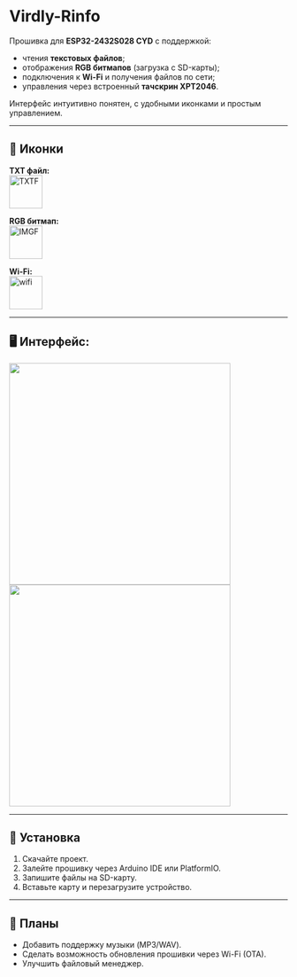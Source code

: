# Virdly-Rinfo

Прошивка для **ESP32-2432S028 CYD** с поддержкой:
- чтения **текстовых файлов**;
- отображения **RGB битмапов** (загрузка с SD-карты);
- подключения к **Wi-Fi** и получения файлов по сети;
- управления через встроенный **тачскрин XPT2046**.

Интерфейс интуитивно понятен, с удобными иконками и простым управлением.

---

## 📂 Иконки

**TXT файл:**  
<img width="60" alt="TXTF" src="https://github.com/user-attachments/assets/4583934c-25f0-41ee-9ac0-e7da55d5fb27" />

**RGB битмап:**  
<img width="60" alt="IMGF" src="https://github.com/user-attachments/assets/645683f9-f3ac-4662-9f40-2ccc5b18c9d2" />

**Wi-Fi:**  
<img width="60" alt="wifi" src="https://github.com/user-attachments/assets/0549951b-8c66-46de-af78-0d54f256048e" />

---

## 🖥 Интерфейс:

<img width="400" src="https://github.com/user-attachments/assets/780cf2d6-0254-4ba6-a539-65d0f24d57b2" />

<img width="400" src="https://github.com/user-attachments/assets/e1fd3ebc-d2cd-412d-be1e-8bd83003837e" />

---

## 🚀 Установка

1. Скачайте проект.
2. Залейте прошивку через Arduino IDE или PlatformIO.
3. Запишите файлы на SD-карту.
4. Вставьте карту и перезагрузите устройство.

---

## 📌 Планы

- Добавить поддержку музыки (MP3/WAV).  
- Сделать возможность обновления прошивки через Wi-Fi (OTA).  
- Улучшить файловый менеджер.
